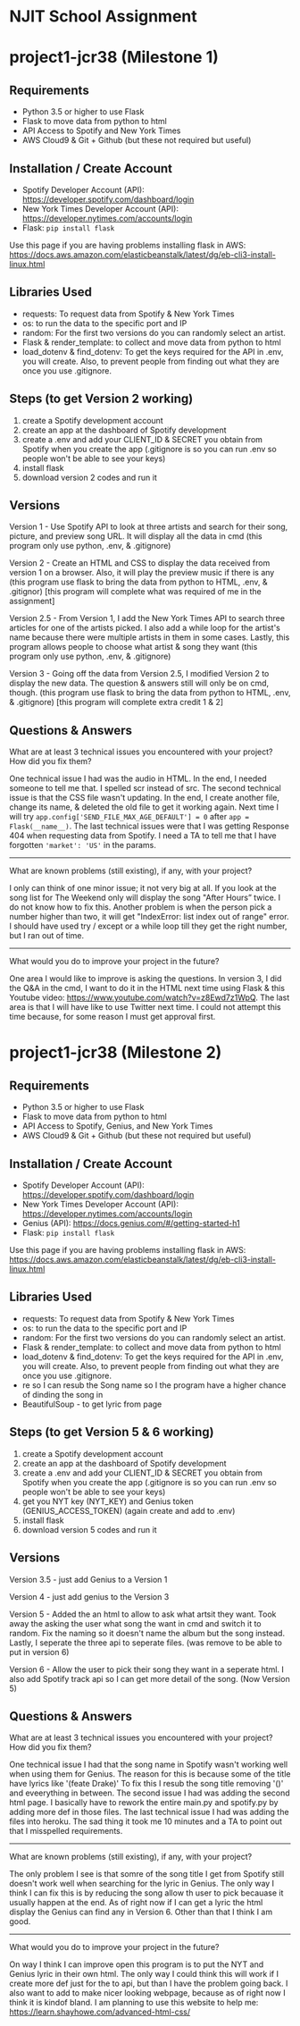 # NJIT School Assignment
# project1-jcr38 (Milestone 1)

## Requirements
* Python 3.5 or higher to use Flask
* Flask to move data from python to html
* API Access to Spotify and New York Times
* AWS Cloud9 & Git + Github (but these not required but useful) 

## Installation / Create Account
* Spotify Developer Account (API): https://developer.spotify.com/dashboard/login
* New York Times Developer Account (API): https://developer.nytimes.com/accounts/login
* Flask: `pip install flask`

Use this page if you are having problems installing flask in AWS: 
https://docs.aws.amazon.com/elasticbeanstalk/latest/dg/eb-cli3-install-linux.html

## Libraries Used 
* requests: To request data from Spotify & New York Times
* os: to run the data to the specific port and IP
* random: For the first two versions do you can randomly select an artist.
* Flask & render_template: to collect and move data from python to html
* load_dotenv & find_dotenv: To get the keys required for the API in .env, you will create. 
Also, to prevent people from finding out what they are once you use .gitignore.

## Steps (to get Version 2 working)
1. create a Spotify development account
2. create an app at the dashboard of Spotify development
3. create a .env and add your CLIENT_ID & SECRET you obtain from Spotify when
you create the app (.gitignore is so you can run .env so people won't be able to see your keys)
4. install flask
5. download version 2 codes and run it

## Versions
Version 1 - Use Spotify API to look at three artists and search for
their song, picture, and preview song URL. It will display all the data 
in cmd (this program only use python, .env, & .gitignore)

Version 2 - Create an HTML and CSS to display the data received 
from version 1 on a browser. Also, it will play the
preview music if there is any (this program use flask to 
bring the data from python to HTML, .env, & .gitignor) [this 
program will complete what was required of me in the assignment]

Version 2.5 - From Version 1, I add the New York Times API
to search three articles for one of the artists picked. I also add a 
while loop for the artist's name because there were multiple artists in them 
in some cases. Lastly, this program allows people to choose what artist & song
they want (this program only use python, .env, & .gitignore)

Version 3 - Going off the data from Version 2.5, I modified Version
2 to display the new data. The question & answers still will only be on cmd, though. 
(this program use flask to bring the data from python to HTML, .env, & .gitignore) 
[this program will complete extra credit 1 & 2]

## Questions & Answers
What are at least 3 technical issues you encountered with your project? How did you fix them?

One technical issue I had was the audio in HTML. In the end, I needed someone to tell me that.
I spelled scr instead of src. The second technical issue is that the CSS file wasn't updating. 
In the end, I create another file, change its name, & deleted the old file to get it working again.
Next time I will try `app.config['SEND_FILE_MAX_AGE_DEFAULT'] = 0` after `app = Flask(__name__)`.
The last technical issues were that I was getting Response 404 when requesting data from Spotify. 
I need a TA to tell me that I have forgotten `'market': 'US'` in the params.
______________________________________________________________________________________________
What are known problems (still existing), if any, with your project? 

I only can think of one minor issue; it not very big at all. If you look at the song list for
The Weekend only will display the song "After Hours” twice. I do not know how to fix
this. Another problem is when the person pick a number higher than two, it will get
"IndexError: list index out of range" error. I should have used try / except or a while loop 
till they get the right number, but I ran out of time.

______________________________________________________________________________________________
What would you do to improve your project in the future?

One area I would like to improve is asking the questions. In version 3, I did the Q&A in the cmd, 
I want to do it in the HTML next time using Flask & this Youtube video: https://www.youtube.com/watch?v=z8Ewd7z1WpQ. 
The last area is that I will have like to use Twitter next time. I could not attempt this time because, for some reason I 
must get approval first. 


# project1-jcr38 (Milestone 2)

## Requirements
* Python 3.5 or higher to use Flask
* Flask to move data from python to html
* API Access to Spotify, Genius, and New York Times
* AWS Cloud9 & Git + Github (but these not required but useful) 

## Installation / Create Account
* Spotify Developer Account (API): https://developer.spotify.com/dashboard/login
* New York Times Developer Account (API): https://developer.nytimes.com/accounts/login
* Genius (API): https://docs.genius.com/#/getting-started-h1
* Flask: `pip install flask`

Use this page if you are having problems installing flask in AWS: 
https://docs.aws.amazon.com/elasticbeanstalk/latest/dg/eb-cli3-install-linux.html

## Libraries Used 
* requests: To request data from Spotify & New York Times
* os: to run the data to the specific port and IP
* random: For the first two versions do you can randomly select an artist.
* Flask & render_template: to collect and move data from python to html
* load_dotenv & find_dotenv: To get the keys required for the API in .env, you will create. 
Also, to prevent people from finding out what they are once you use .gitignore.
* re so I can resub the Song name so I the program have a higher chance of dinding the song in
* BeautifulSoup - to get lyric from page

## Steps (to get Version 5 & 6 working)
1. create a Spotify development account
2. create an app at the dashboard of Spotify development
3. create a .env and add your CLIENT_ID & SECRET you obtain from Spotify when
you create the app (.gitignore is so you can run .env so people won't be able to see your keys)
4. get you NYT key (NYT_KEY) and Genius token (GENIUS_ACCESS_TOKEN) (again create and add to .env)
4. install flask
5. download version 5 codes and run it

## Versions
Version 3.5 - just add Genius to a Version 1 

Version 4 - just add genius to the Version 3

Version 5 - Added the an html to allow to ask what artsit they want. Took away the asking the user
what song the want in cmd and switch it to random. Fix the naming so it doesn't name the album 
but the song instead. Lastly, I seperate the three api to seperate files. (was remove to be able to put in 
version 6)

Version 6 - Allow the user to pick their song they want in a seperate html. I also add Spotify
track api so I can get more detail of the song. (Now Version 5)

## Questions & Answers
What are at least 3 technical issues you encountered with your project? How did you fix them?

One technical issue I had that the song name in Spotify wasn't working well when using them 
for Genius. The reason for this is because some of the title have lyrics like '(feate Drake)'
To fix this I resub the song title removing '()' and eveerything in between. The second issue I
had was adding the second html page. I basically have to rework the entire main.py and spotify.py
by adding more def in those files. The last technical issue I had was adding the files into heroku. 
The sad thing it took me 10 minutes and a TA to point out that I misspelled requirements.
______________________________________________________________________________________________
What are known problems (still existing), if any, with your project? 

The only problem I see is that somre of the song title I get from Spotify still doesn't work well 
when searching for the lyric in Genius. The only way I think I can fix this is by reducing the song
allow th user to pick becauase it usually happen at the end. As of right now if I can get a lyric 
the html display the Genius can find any in Version 6. Other than that I think I am good. 
______________________________________________________________________________________________
What would you do to improve your project in the future?

On way I think I can improve open this program is to put the NYT and Genius lyric in their own html. 
The only way I could think this will work if I create more def just for the to api, but than I have 
the problem going back. I also want to add to make nicer looking webpage, because as of right now I 
think it is kindof bland. I am planning to use this website to help me: https://learn.shayhowe.com/advanced-html-css/



